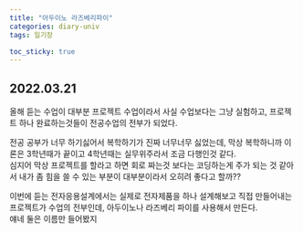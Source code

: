 ```yaml
---
title: "아두이노 라즈베리파이"
categories: diary-univ
tags: 일기장

toc_sticky: true
---
```

## 2022.03.21
올해 듣는 수업이 대부분 프로젝트 수업이라서 사실 수업보다는 그냥 실험하고, 프로젝트 하나 완료하는것들이 전공수업의 전부가 되었다.

전공 공부가 너무 하기싫어서 복학하기가 진짜 너무너무 싫었는데, 막상 복학하니까 이론은 3학년때가 끝이고 4학년때는 실무위주라서 조금 다행인것 같다.      
심지어 막상 프로젝트를 할라고 하면 회로 짜는것 보다는 코딩하는게 주가 되는 것 같아서 내가 좀 힘을 쓸 수 있는 부분이 대부분이라서 오히려 좋다고 할까??       

이번에 듣는 전자응용설계에서는 실제로 전자제품을 하나 설계해보고 직접 만들어내는 프로젝트가 수업의 전부인데, 아두이노나 라즈베리 파이를 사용해서 만든다.    
얘네 둘은 이름만 들어봤지 
